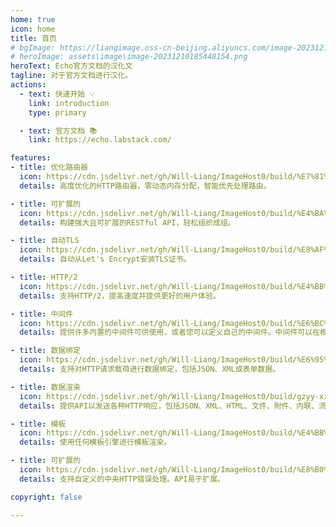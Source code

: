 ```yaml
---
home: true
icon: home
title: 首页
# bgImage: https://liangimage.oss-cn-beijing.aliyuncs.com/image-20231210185448154.png
# heroImage: assets\image\image-20231210185448154.png
heroText: Echo官方文档的汉化文
tagline: 对于官方文档进行汉化。
actions:
  - text: 快速开始 💡
    link: introduction
    type: primary

  - text: 官方文档 📚
    link: https://echo.labstack.com/

features:
- title: 优化路由器
  icon: https://cdn.jsdelivr.net/gh/Will-Liang/ImageHost0/build/%E7%81%AB%E7%AE%AD.png
  details: 高度优化的HTTP路由器，零动态内存分配，智能优先处理路由。

- title: 可扩展的
  icon: https://cdn.jsdelivr.net/gh/Will-Liang/ImageHost0/build/%E4%BA%91.png
  details: 构建强大且可扩展的RESTful API，轻松组织成组。

- title: 自动TLS
  icon: https://cdn.jsdelivr.net/gh/Will-Liang/ImageHost0/build/%E8%AF%81%E4%B9%A6.png
  details: 自动从Let's Encrypt安装TLS证书。

- title: HTTP/2
  icon: https://cdn.jsdelivr.net/gh/Will-Liang/ImageHost0/build/%E4%BB%AA%E8%A1%A8%E7%9B%98.png
  details: 支持HTTP/2，提高速度并提供更好的用户体验。

- title: 中间件
  icon: https://cdn.jsdelivr.net/gh/Will-Liang/ImageHost0/build/%E6%BC%8F%E6%96%97%E5%9B%BE.png
  details: 提供许多内置的中间件可供使用，或者您可以定义自己的中间件。中间件可以在根、组或路由级别设置。

- title: 数据绑定
  icon: https://cdn.jsdelivr.net/gh/Will-Liang/ImageHost0/build/%E6%95%B0%E6%8D%AE%E4%B8%8A%E4%BC%A0.png
  details: 支持对HTTP请求载荷进行数据绑定，包括JSON、XML或表单数据。

- title: 数据渲染
  icon: https://cdn.jsdelivr.net/gh/Will-Liang/ImageHost0/build/gzyy-xzzz.png
  details: 提供API以发送各种HTTP响应，包括JSON、XML、HTML、文件、附件、内联、流或二进制大对象（Blob）。

- title: 模板
  icon: https://cdn.jsdelivr.net/gh/Will-Liang/ImageHost0/build/%E4%BB%A3%E7%A0%81.png
  details: 使用任何模板引擎进行模板渲染。

- title: 可扩展的
  icon: https://cdn.jsdelivr.net/gh/Will-Liang/ImageHost0/build/%E8%B0%83%E8%8A%82.png
  details: 支持自定义的中央HTTP错误处理。API易于扩展。

copyright: false

---
```


